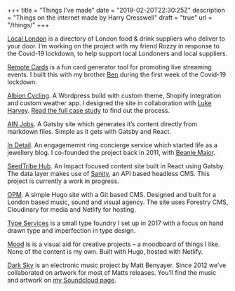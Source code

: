 +++
title = "Things I’ve made"
date = "2019-02-20T22:30:25Z"
description = "Things on the internet made by Harry Cresswell"
draft = "true"
url = "/things/"
+++

[Local London](https://locallondon.life) is a directory of London food & drink suppliers who deliver to your door. I’m working on the project with my friend Rozzy in response to the Covid-19 lockdown, to help support local Londoners and local suppliers.

[Remote Cards](https://remote.cards/) is a fun card generator tool for promoting live streaming events. I built this with my brother [Ben](https://benmclaren.xyz/) during the first week of the Covid-19 lockdown.

[Albion Cycling](http://www.albioncycling.com/). A Wordpress build with custom theme, Shopify integration and custom weather app. I designed the site in collaboration with [Luke Harvey](https://lukeharvey.co.uk/). [Read the full case study](/projects/albion/) to find out the process.

[AIN Jobs](https://jobs.angelinvestmentnetwork.co.uk). A Gatsby site which generates it’s content directly from markdown files. Simple as it gets with Gatsby and React.

[In Detail](https://indtl.com/). An engagememnt ring concierge service which started life as a jewellery blog. I co-founded the project back in 2011, with [Beanie Major](http://blake-ldn.com/journal/2016/11/8/blake-woman-beanie-major).

[SeedTribe Hub](https://hub.seedtribe.com/). An Impact focused content site built in React using Gatsby. The data layer makes use of [Sanity](/tags/sanity/), an API based headless CMS. This project is currently a work in progress.

[OPM](https://opm.london/). A simple Hugo site with a Git based CMS. Designed and built for a London based music, sound and visual agency. The site uses Forestry CMS, Cloudinary for media and Netlify for hosting.

[Type Services](https://typeservices.co/) is a small type foundry I set up in 2017 with a focus on hand drawn type and imperfection in type design.

[Mood](https://mood.harrycresswell.com/) is is a visual aid for creative projects – a moodboard of things I like. None of the content is my own. Built with Hugo, hosted with Netlify.

[Dark Sky](https://soundcloud.com/dark-sky) is an electronic music project by Matt Benyayer. Since 2012 we’ve collaborated on artwork for most of Matts releases. You’ll find the music and artwork on [my Soundcloud page](https://soundcloud.com/harrycresswell).
